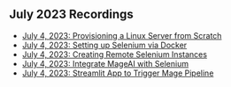 ## July 2023 Recordings

- [July 4, 2023: Provisioning a Linux Server from Scratch](https://share.getcloudapp.com/d5uD1jqZ)
- [July 4, 2023: Setting up Selenium via Docker]()
- [July 4, 2023: Creating Remote Selenium Instances]()
- [July 4, 2023: Integrate MageAI with Selenium]()
- [July 4, 2023: Streamlit App to Trigger Mage Pipeline]()
